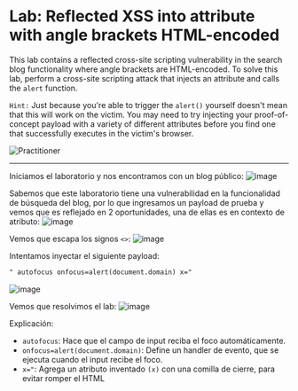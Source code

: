 # Lab: Reflected XSS into attribute with angle brackets HTML-encoded
This lab contains a reflected cross-site scripting vulnerability in the search blog functionality where angle brackets are HTML-encoded. To solve this lab, perform a cross-site scripting attack that injects an attribute and calls the `alert` function. 

`Hint:` Just because you're able to trigger the `alert()` yourself doesn't mean that this will work on the victim. You may need to try injecting your proof-of-concept payload with a variety of different attributes before you find one that successfully executes in the victim's browser. 

![Practitioner](https://img.shields.io/badge/level-Apprentice-green) 

---

Iniciamos el laboratorio y nos encontramos con un blog público:
![image](https://github.com/user-attachments/assets/c75eae1f-42fb-4424-850d-e7544faa8b04)


Sabemos que este laboratorio tiene una vulnerabilidad en la funcionalidad de búsqueda del blog, por lo que ingresamos un payload de prueba y vemos que es reflejado en 2 oportunidades, una de ellas es en contexto de atributo:
![image](https://github.com/user-attachments/assets/04515733-0eeb-45f0-9c3e-e9f7e0744fd0)

Vemos que escapa los signos `<>`:
![image](https://github.com/user-attachments/assets/0b81427a-892c-4d60-af6d-3a6b673c5ca3)

Intentamos inyectar el siguiente payload:
```html
" autofocus onfocus=alert(document.domain) x="
```
![image](https://github.com/user-attachments/assets/f6eb7620-cf36-4d7e-a319-0d57c474a4a0)

Vemos que resolvimos el lab:
![image](https://github.com/user-attachments/assets/b1ec7c96-4460-4624-80d9-9c3ccd4ae03d)

Explicación:
- `autofocus`: Hace que el campo de input reciba el foco automáticamente.
- `onfocus=alert(document.domain)`: Define un handler de evento, que se ejecuta cuando el input recibe el foco.
- `x="`: 	Agrega un atributo inventado `(x)` con una comilla de cierre, para evitar romper el HTML

